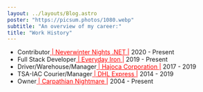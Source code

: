 ```yaml
---
layout: ../layouts/Blog.astro
poster: "https://picsum.photos/1080.webp"
subtitle: "An overview of my career:"
title: "Work History"
---
```


- Contributor<a href="https://github.com/nwn-dotnet" style="color: red;"  target="_blank" rel="noopener noreferrer"> | Neverwinter Nights .NET |</a> 2020 - Present
- Full Stack Developer<a href="https://everyday-iron.com/" style="color: red;"  target="_blank" rel="noopener noreferrer"> | Everyday Iron |</a> 2019 - Present
- Driver/Warehouse/Manager<a href="https://www.hajoca.com/" style="color: red;"  target="_blank" rel="noopener noreferrer"> | Hajoca Corporation |</a> 2017 - 2019
- TSA-IAC Courier/Manager<a href="https://www.dhl.com/us-en/home.html?locale=true" style="color: red;"  target="_blank" rel="noopener noreferrer"> | DHL Express |</a> 2014 - 2019
- Owner<a href="https://github.com/milliorn/nwn-module-a-carpathian-nightmare" style="color: red;"  target="_blank" rel="noopener noreferrer"> | Carpathian Nightmare |</a> 2004 - Present
